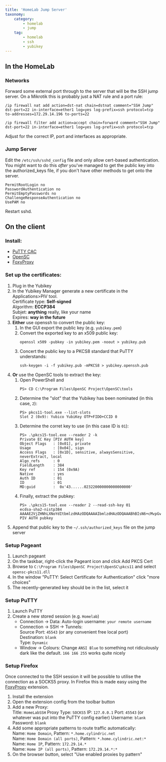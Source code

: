 ```yaml
---
title: 'HomeLab Jump Server'
taxonomy:
    category:
        - homelab
        - jump
    tag:
        - homelab
        - ssh
        - yubikey
---
```


## In the HomeLab

### Networks
Forward some external port through to the server that will be the SSH jump server.
On a Mikrotik this is probably just a NAT rule and a port rule:

```routeros
/ip firewall nat add action=dst-nat chain=dstnat comment="SSH Jump" dst-port=22 in-interface=ether1 log=yes log-prefix=ssh protocol=tcp to-addresses=172.29.14.196 to-ports=22

/ip firewall filter add action=accept chain=forward comment="SSH Jump" dst-port=22 in-interface=ether1 log=yes log-prefix=ssh protocol=tcp
```
Adjust for the correct IP, port and interfaces as appropriate.

### Jump Server
Edit the `/etc/ssh/sshd_config` file and only allow cert-based authentication. You might want to do this *after* you've managed to get the public key into the authorized_keys file, if you don't have other methods to get onto the server.
```
PermitRootLogin no
PasswordAuthentication no
PermitEmptyPasswords no
ChallengeResponseAuthentication no
UsePAM no
```
Restart sshd.


## On the client

### Install:
  * [PuTTY CAC](https://github.com/NoMoreFood/putty-cac/releases)
  * [OpenSC](https://github.com/OpenSC/OpenSC/wiki)
  * [FoxyProxy](https://addons.mozilla.org/en-GB/firefox/addon/foxyproxy-standard/)

### Set up the certificates:
1. Plug in the Yubikey
1. In the Yubikey Manager generate a new certificate in the Applications>PIV tool.  
   Certificate type: **Self-signed**  
   Algorithm: **ECCP384**  
   Subjet: **anything** really, like your name  
   Expires: **way in the future**
1. **Either** use openssh to convert the public key:
    1. In the GUI export the public key (e.g. `yubikey.pem`)
    1. Convert the exported key to an x509 public key:  
       ```
       openssl x509 -pubkey -in yubikey.pem -noout > yubikey.pub
       ```
    1. Concert the public key to a PKCS8 standard that PuTTY understands:  
       ```
       ssh-keygen -i -f yubikey.pub -mPKCS8 > yubikey.openssh.pub
       ```
1. **Or** use the OpenSC tools to extract the key:
   1. Open PowerShell and  
      ```
      PS> CD C:\Program Files\OpenSC Project\OpenSC\tools
      ```
   1. Determine the "slot" that the Yubikey has been nominated (in this case, `2`):  
      ```
      PS> pkcs11-tool.exe --list-slots
      Slot 2 (0x9): Yubico YubiKey OTP+FIDO+CCID 0
      ```
   1. Determine the corret key to use (in this case ID is `01`):  
      ```
      PS> .\pkcs15-tool.exe --reader 2 -k
      Private EC Key [PIV AUTH key]
      Object Flags   : [0x01], private
      Usage          : [0x04], sign
      Access Flags   : [0x1D], sensitive, alwaysSensitive, neverExtract, local
      Algo_refs      : 0
      FieldLength    : 384
      Key ref        : 154 (0x9A)
      Native         : yes
      Auth ID        : 01
      ID             : 01
      MD:guid        :  0x'43......023220000000000000000'
      ```
   1. Finally, extract the pubkey:
      ```
      PS> .\pkcs15-tool.exe --reader 2 --read-ssh-key 01
      ecdsa-sha2-nistp384 AAAAE2VjZHNhLXNoYdItbmlzdHAzODQAAAAIbmlzdHAzODQAAABhBIsN6+cMvpGvqDHbfcG1hjN5xL75yf+++76D7AlE9GYMs3VrIQXL9serER9qCrjZNxhldK/J6sFB/QWivmCcgqqKaHoIhew0dtKM037QWM/BdSvZ0ZupPNZCLcsu7IC7og== PIV AUTH pubkey
      ```
1. Append that public key to the `~/.ssh/authorized_keys` file on the jump server

### Setup Pageant
1. Launch pageant
1. On the taskbar, right-click the Pageant icon and click Add PKCS Cert
1. Browse to `C:\Program Files\OpenSC Project\OpenSC\pkcs11` and select `opensc-pkcs11.dll`
1. In the window "PuTTY: Select Certificate for Authentication" click "more choices"
1. The recently-generated key should be in the list, select it

### Setup PuTTY
1. Launch PuTTY
1. Create a new stored session (e.g. `Homelab`)
   * Connection -> Data: Auto-login username: `your remote username`
   * Connection -> SSH -> Tunnels:  
     Source Port: `45543` (or any convenient free local port)  
     Destination: `blank`  
     Type: `Dynamic`
   * Window -> Colours:
     Change `ANSI Blue` to something not ridiculously dark like the default. `166 166 255` works quite nicely

### Setup Firefox

Once connected to the SSH session it will be possible to utilise the connection as a SOCKS5 proxy.
In Firefox this is made easy using the [FoxyProxy](https://addons.mozilla.org/en-GB/firefox/addon/foxyproxy-standard/) extension.

1. Install the extension
1. Open the extension config from the toolbar button
1. Add a new Proxy:  
      Title: `HomeLabSSH`
      Proxy Type: `SOCKS5`
      IP: `127.0.0.1`
      Port: `45543` (or whatever was put into the PuTTY config earlier)
      Username: `blank`
      Password: `blank`
1. Add some appropriate patterns to route traffic automatically:  
      Name: `Home Domain`, Pattern: `*.home.cylindric.net`  
      Name: `Home Domain (all ports)`, Pattern: `*.home.cylindric.net:*`  
      Name: `Home IP`, Pattern: `172.29.14.*`  
      Name: `Home IP (all ports)`, Pattern: `172.29.14.*:*`
1. On the browser button, select "Use enabled proxies by pattern"
